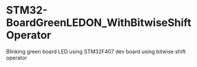 # STM32-BoardGreenLEDON_WithBitwiseShiftOperator
Blinking green board LED using STM32F407 dev board using bitwise shift operator
